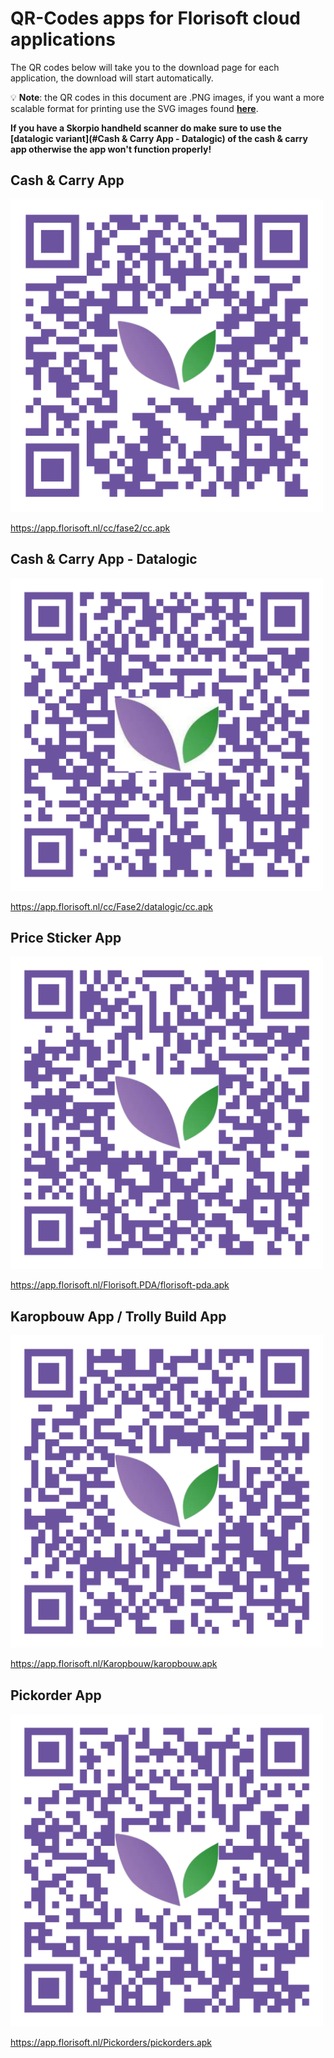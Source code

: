 # QR-Codes apps for Florisoft cloud applications

The QR codes below will take you to the download page for each application, the download will start automatically. 

:bulb: **Note**: the QR codes in this document are .PNG images, if you want a more scalable format for printing use the SVG images found **[here](../Cloud%20App%20QR-Codes/SVG%20images/)**.

**If you have a Skorpio handheld scanner do make sure to use the [datalogic variant](#Cash & Carry App - Datalogic) of the cash & carry app otherwise the app won't function properly!**

## Cash & Carry App

<img src="PNG images/C&C App QR.png" width="500" height="500">

https://app.florisoft.nl/cc/fase2/cc.apk

## Cash & Carry App - Datalogic

<img src="PNG images/Datalogic CC App QR.png" width="500" height="500">

https://app.florisoft.nl/cc/Fase2/datalogic/cc.apk

## Price Sticker App

<img src="PNG images/Sticker App QR.png" width="500" height="500">

https://app.florisoft.nl/Florisoft.PDA/florisoft-pda.apk

## Karopbouw App / Trolly Build App

<img src="PNG images/Karopbouw App QR.png" width="500" height="500">

https://app.florisoft.nl/Karopbouw/karopbouw.apk

## Pickorder App

<img src="PNG images/Pickorder App QR.png" width="500" height="500">

https://app.florisoft.nl/Pickorders/pickorders.apk
